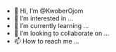 - 👋 Hi, I’m @KwoberOjom
- 👀 I’m interested in ...
- 🌱 I’m currently learning ...
- 💞️ I’m looking to collaborate on ...
- 📫 How to reach me ...

<!---
KwoberOjom/KwoberOjom is a ✨ special ✨ repository because its `README.md` (this file) appears on your GitHub profile.
You can click the Preview link to take a look at your changes.
--->
